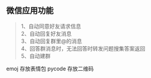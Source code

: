 微信应用功能
------------
> 1、自动同意好友请求信息 <br>
> 2、自动回复好友消息     <br>
> 3、自动回复群里@的消息 <br>
> 4、回答群消息时，无法回答时转发问题搜集答案返回<br>
> 5、自动建群<br>


emoj   存放表情包
pycode 存放二维码